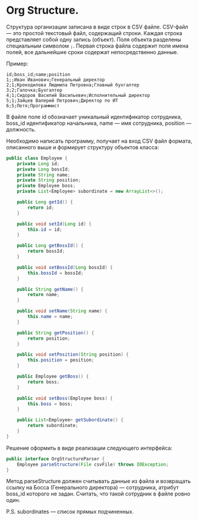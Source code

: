 # Org Structure.

Структура организации записана в виде строк в CSV файле. CSV-файл &mdash; это простой текстовый файл, содержащий строки. Каждая строка представляет собой одну запись (объект). Поля объекта разделены специальным символом `;`. Первая строка файла содержит поля имена полей, все дальнейшие сроки содержат непосредственно данные.

Пример:

```
id;boss_id;name;position
1;;Иван Иванович;Генеральный директор
2;1;Крокодилова Людмила Петровна;Главный бухгалтер
3;2;Галочка;Бухгалтер
4;1;Сидоров Василий Васильевич;Исполнительный директор
5;1;Зайцев Валерий Петрович;Директор по ИТ
6;5;Петя;Программист
```

В файле поле id обозначает уникальный идентификатор сотрудника, boss_id идентификатор начальника, name &mdash; имя сотрудника, position &mdash; должность.

Необходимо написать программу, получает на вход CSV файл формата, описанного выше и формирует структуру объектов класса:

```java
public class Employee {
    private Long id;
    private Long bossId;
    private String name;
    private String position;
    private Employee boss;
    private List<Employee> subordinate = new ArrayList<>();

    public Long getId() {
        return id;
    }

    public void setId(Long id) {
        this.id = id;
    }

    public Long getBossId() {
        return bossId;
    }

    public void setBossId(Long bossId) {
        this.bossId = bossId;
    }

    public String getName() {
        return name;
    }

    public void setName(String name) {
        this.name = name;
    }

    public String getPosition() {
        return position;
    }

    public void setPosition(String position) {
        this.position = position;
    }

    public Employee getBoss() {
        return boss;
    }

    public void setBoss(Employee boss) {
        this.boss = boss;
    }

    public List<Employee> getSubordinate() {
        return subordinate;
    }
}
```

Решение оформить в виде реализации следующего интерфейса:

```java
public interface OrgStructureParser {
    Employee parseStructure(File csvFile) throws IOException;
}
```

Метод parseStructure должен считывать данные из файла и возвращать ссылку на Босса (Генерального директора) &mdash; сотрудника, атрибут boss_id которого не задан. Cчитать, что такой сотрудник в файле ровно один.

P.S. subordinates &mdash; список прямых подчиненных.
